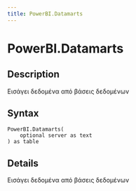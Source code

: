 ```yaml
---
title: PowerBI.Datamarts
---
```


# PowerBI.Datamarts


## Description

Εισάγει δεδομένα από βάσεις δεδομένων


## Syntax

```powerquery
PowerBI.Datamarts(
    optional server as text
) as table
```


## Details

Εισάγει δεδομένα από βάσεις δεδομένων


